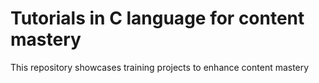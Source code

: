 # Tutorials in C language for content mastery
This repository showcases training projects to enhance content mastery
